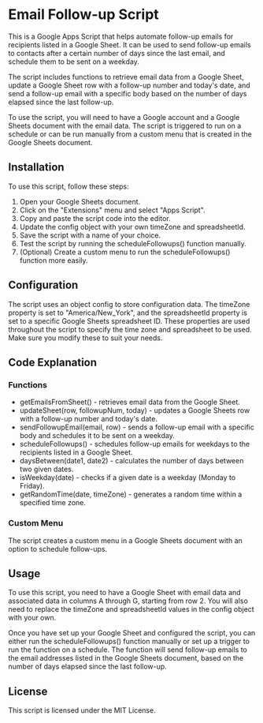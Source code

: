 # Email Follow-up Script
This is a Google Apps Script that helps automate follow-up emails for recipients listed in a Google Sheet. It can be used to send follow-up emails to contacts after a certain number of days since the last email, and schedule them to be sent on a weekday.

The script includes functions to retrieve email data from a Google Sheet, update a Google Sheet row with a follow-up number and today's date, and send a follow-up email with a specific body based on the number of days elapsed since the last follow-up.

To use the script, you will need to have a Google account and a Google Sheets document with the email data. The script is triggered to run on a schedule or can be run manually from a custom menu that is created in the Google Sheets document.

## Installation
To use this script, follow these steps:

1. Open your Google Sheets document.
2. Click on the "Extensions" menu and select "Apps Script".
3. Copy and paste the script code into the editor.
4. Update the config object with your own timeZone and spreadsheetId.
5. Save the script with a name of your choice.
6. Test the script by running the scheduleFollowups() function manually.
7. (Optional) Create a custom menu to run the scheduleFollowups() function more easily.

## Configuration
The script uses an object config to store configuration data. The timeZone property is set to "America/New_York", and the spreadsheetId property is set to a specific Google Sheets spreadsheet ID. These properties are used throughout the script to specify the time zone and spreadsheet to be used. Make sure you modify these to suit your needs.

## Code Explanation

### Functions
* getEmailsFromSheet() - retrieves email data from the Google Sheet.
* updateSheet(row, followupNum, today) - updates a Google Sheets row with a follow-up number and today's date.
* sendFollowupEmail(email, row) - sends a follow-up email with a specific body and schedules it to be sent on a weekday.
* scheduleFollowups() - schedules follow-up emails for weekdays to the recipients listed in a Google Sheet.
* daysBetween(date1, date2) - calculates the number of days between two given dates.
* isWeekday(date) - checks if a given date is a weekday (Monday to Friday).
* getRandomTime(date, timeZone) - generates a random time within a specified time zone.

### Custom Menu
The script creates a custom menu in a Google Sheets document with an option to schedule follow-ups.

## Usage
To use this script, you need to have a Google Sheet with email data and associated data in columns A through G, starting from row 2. You will also need to replace the timeZone and spreadsheetId values in the config object with your own.

Once you have set up your Google Sheet and configured the script, you can either run the scheduleFollowups() function manually or set up a trigger to run the function on a schedule. The function will send follow-up emails to the email addresses listed in the Google Sheets document, based on the number of days elapsed since the last follow-up.

## License
This script is licensed under the MIT License.
